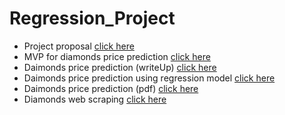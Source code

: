 # Regression_Project
- Project proposal [ click here ](https://github.com/renad-albishri/Regression_Project/blob/main/Proposal_diamonds_price_prediction.md)
- MVP for diamonds price prediction [click here](https://github.com/renad-albishri/Regression_Project/blob/main/MVP_diamond_price_prediction.md)
- Daimonds price prediction (writeUp) [click here](https://github.com/renad-albishri/Regression_Project/blob/main/write_up_diamonds.md)
- Daimonds price prediction using regression model [click here](https://github.com/renad-albishri/Regression_Project/blob/main/Diamonds_price_regression.ipynb)
- Daimonds price prediction (pdf) [click here](https://github.com/renad-albishri/Regression_Project/blob/main/Diamonds_price_prediction.pdf)
- Diamonds web scraping [click here](https://github.com/renad-albishri/Regression_Project/blob/main/Diamonds_webscraping.ipynb)

